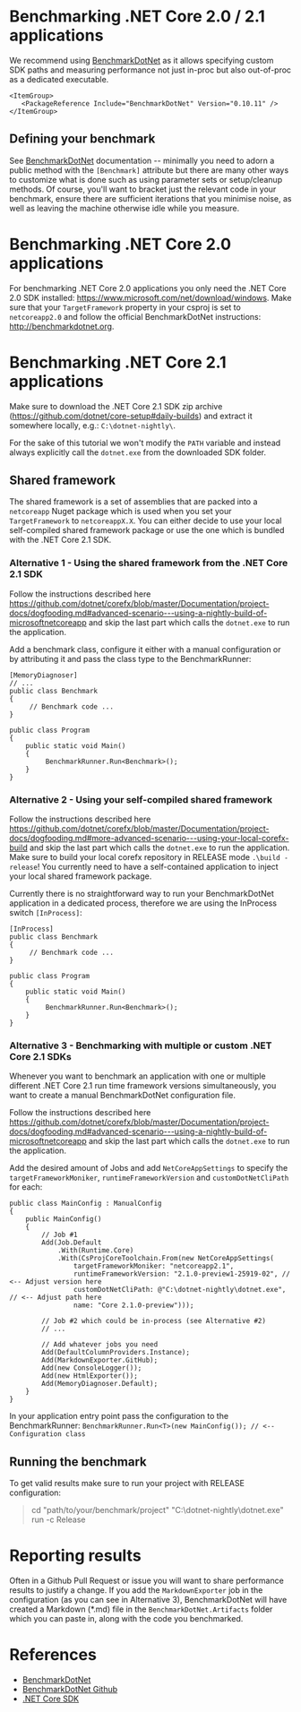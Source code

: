 # Benchmarking .NET Core 2.0 / 2.1 applications

We recommend using [BenchmarkDotNet](https://github.com/dotnet/BenchmarkDotNet) as it allows specifying custom SDK paths and measuring performance not just in-proc but also out-of-proc as a dedicated executable.

```
<ItemGroup>
   <PackageReference Include="BenchmarkDotNet" Version="0.10.11" />
</ItemGroup>
```

## Defining your benchmark

See [BenchmarkDotNet](http://benchmarkdotnet.org/Guides/GettingStarted.htm) documentation -- minimally you need to adorn a public method with the `[Benchmark]` attribute but there are many other ways to customize what is done such as using parameter sets or setup/cleanup methods. Of course, you'll want to bracket just the relevant code in your benchmark, ensure there are sufficient iterations that you minimise noise, as well as leaving the machine otherwise idle while you measure.

# Benchmarking .NET Core 2.0 applications
For benchmarking .NET Core 2.0 applications you only need the .NET Core 2.0 SDK installed: https://www.microsoft.com/net/download/windows. Make sure that your `TargetFramework` property in your csproj is set to `netcoreapp2.0` and follow the official BenchmarkDotNet instructions: http://benchmarkdotnet.org.

# Benchmarking .NET Core 2.1 applications
Make sure to download the .NET Core 2.1 SDK zip archive (https://github.com/dotnet/core-setup#daily-builds) and extract it somewhere locally, e.g.: `C:\dotnet-nightly\`.

For the sake of this tutorial we won't modify the `PATH` variable and instead always explicitly call the `dotnet.exe` from the downloaded SDK folder.

## Shared framework
The shared framework is a set of assemblies that are packed into a `netcoreapp` Nuget package which is used when you set your `TargetFramework` to `netcoreappX.X`. You can either decide to use your local self-compiled shared framework package or use the one which is bundled with the .NET Core 2.1 SDK.

### Alternative 1 - Using the shared framework from the .NET Core 2.1 SDK
Follow the instructions described here https://github.com/dotnet/corefx/blob/master/Documentation/project-docs/dogfooding.md#advanced-scenario---using-a-nightly-build-of-microsoftnetcoreapp and skip the last part which calls the `dotnet.exe` to run the application.

Add a benchmark class, configure it either with a manual configuration or by attributing it and pass the class type to the BenchmarkRunner:

```
[MemoryDiagnoser]
// ...
public class Benchmark
{
     // Benchmark code ...
}

public class Program
{
    public static void Main()
    {
         BenchmarkRunner.Run<Benchmark>();
    }
}
```

### Alternative 2 - Using your self-compiled shared framework
Follow the instructions described here https://github.com/dotnet/corefx/blob/master/Documentation/project-docs/dogfooding.md#more-advanced-scenario---using-your-local-corefx-build and skip the last part which calls the `dotnet.exe` to run the application.
Make sure to build your local corefx repository in RELEASE mode `.\build -release`! You currently need to have a self-contained application to inject your local shared framework package.

Currently there is no straightforward way to run your BenchmarkDotNet application in a dedicated process, therefore we are using the InProcess switch `[InProcess]`:

```
[InProcess]
public class Benchmark
{
     // Benchmark code ...
}

public class Program
{
    public static void Main()
    {
         BenchmarkRunner.Run<Benchmark>();
    }
}
```

### Alternative 3 - Benchmarking with multiple or custom .NET Core 2.1 SDKs
Whenever you want to benchmark an application with one or multiple different .NET Core 2.1 run time framework versions simultaneously, you want to create a manual BenchmarkDotNet configuration file. 

Follow the instructions described here https://github.com/dotnet/corefx/blob/master/Documentation/project-docs/dogfooding.md#advanced-scenario---using-a-nightly-build-of-microsoftnetcoreapp and skip the last part which calls the `dotnet.exe` to run the application.

Add the desired amount of Jobs and add `NetCoreAppSettings` to specify the `targetFrameworkMoniker`, `runtimeFrameworkVersion` and `customDotNetCliPath` for each:

```
public class MainConfig : ManualConfig
{
    public MainConfig()
    {
        // Job #1
        Add(Job.Default
            .With(Runtime.Core)
            .With(CsProjCoreToolchain.From(new NetCoreAppSettings(
                targetFrameworkMoniker: "netcoreapp2.1",
                runtimeFrameworkVersion: "2.1.0-preview1-25919-02", // <-- Adjust version here
                customDotNetCliPath: @"C:\dotnet-nightly\dotnet.exe", // <-- Adjust path here
                name: "Core 2.1.0-preview")));
            
        // Job #2 which could be in-process (see Alternative #2)
        // ...

        // Add whatever jobs you need
        Add(DefaultColumnProviders.Instance);
        Add(MarkdownExporter.GitHub);
        Add(new ConsoleLogger());
        Add(new HtmlExporter());
        Add(MemoryDiagnoser.Default);
    }
}
```

In your application entry point pass the configuration to the BenchmarkRunner:
`BenchmarkRunner.Run<T>(new MainConfig()); // <-- Configuration class`

## Running the benchmark

To get valid results make sure to run your project with RELEASE configuration:

> cd "path/to/your/benchmark/project"
> "C:\dotnet-nightly\dotnet.exe" run -c Release

# Reporting results

Often in a Github Pull Request or issue you will want to share performance results to justify a change. If you add the `MarkdownExporter` job in the configuration (as you can see in Alternative 3), BenchmarkDotNet will have created a Markdown (*.md) file in the `BenchmarkDotNet.Artifacts` folder which you can paste in, along with the code you benchmarked.

# References
- [BenchmarkDotNet](http://benchmarkdotnet.org/)
- [BenchmarkDotNet Github](https://github.com/dotnet/BenchmarkDotNet)
- [.NET Core SDK](https://github.com/dotnet/core-setup)

